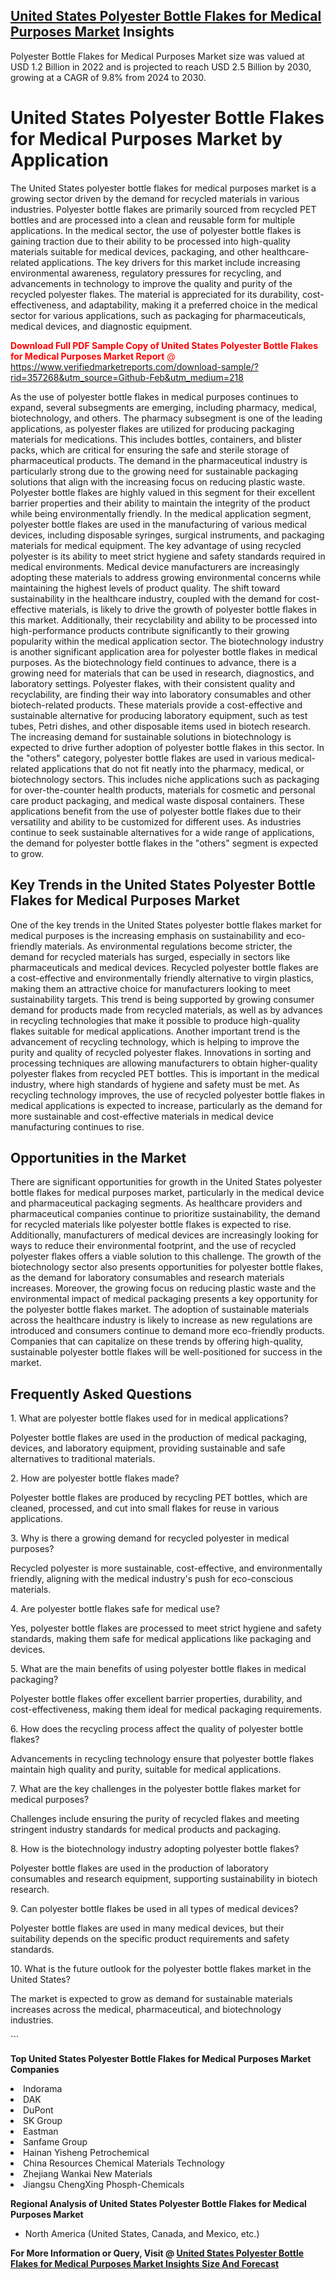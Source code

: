 <h2><a href="https://www.verifiedmarketreports.com/download-sample/?rid=357268&amp;utm_source=Github-Feb&amp;utm_medium=218" target="_blank">United States Polyester Bottle Flakes for Medical Purposes Market</a> Insights</h2><p>Polyester Bottle Flakes for Medical Purposes Market size was valued at USD 1.2 Billion in 2022 and is projected to reach USD 2.5 Billion by 2030, growing at a CAGR of 9.8% from 2024 to 2030.</p><p> <h1>United States Polyester Bottle Flakes for Medical Purposes Market by Application</h1> <p>The United States polyester bottle flakes for medical purposes market is a growing sector driven by the demand for recycled materials in various industries. Polyester bottle flakes are primarily sourced from recycled PET bottles and are processed into a clean and reusable form for multiple applications. In the medical sector, the use of polyester bottle flakes is gaining traction due to their ability to be processed into high-quality materials suitable for medical devices, packaging, and other healthcare-related applications. The key drivers for this market include increasing environmental awareness, regulatory pressures for recycling, and advancements in technology to improve the quality and purity of the recycled polyester flakes. The material is appreciated for its durability, cost-effectiveness, and adaptability, making it a preferred choice in the medical sector for various applications, such as packaging for pharmaceuticals, medical devices, and diagnostic equipment. <p><span class=""><span style="color: #ff0000;"><strong>Download Full PDF Sample Copy of United States Polyester Bottle Flakes for Medical Purposes Market Report</strong> @ </span><a href="https://www.verifiedmarketreports.com/download-sample/?rid=357268&amp;utm_source=Github-Feb&amp;utm_medium=218" target="_blank">https://www.verifiedmarketreports.com/download-sample/?rid=357268&amp;utm_source=Github-Feb&amp;utm_medium=218</a></span></p> As the use of polyester bottle flakes in medical purposes continues to expand, several subsegments are emerging, including pharmacy, medical, biotechnology, and others. The pharmacy subsegment is one of the leading applications, as polyester flakes are utilized for producing packaging materials for medications. This includes bottles, containers, and blister packs, which are critical for ensuring the safe and sterile storage of pharmaceutical products. The demand in the pharmaceutical industry is particularly strong due to the growing need for sustainable packaging solutions that align with the increasing focus on reducing plastic waste. Polyester bottle flakes are highly valued in this segment for their excellent barrier properties and their ability to maintain the integrity of the product while being environmentally friendly. In the medical application segment, polyester bottle flakes are used in the manufacturing of various medical devices, including disposable syringes, surgical instruments, and packaging materials for medical equipment. The key advantage of using recycled polyester is its ability to meet strict hygiene and safety standards required in medical environments. Medical device manufacturers are increasingly adopting these materials to address growing environmental concerns while maintaining the highest levels of product quality. The shift toward sustainability in the healthcare industry, coupled with the demand for cost-effective materials, is likely to drive the growth of polyester bottle flakes in this market. Additionally, their recyclability and ability to be processed into high-performance products contribute significantly to their growing popularity within the medical application sector. The biotechnology industry is another significant application area for polyester bottle flakes in medical purposes. As the biotechnology field continues to advance, there is a growing need for materials that can be used in research, diagnostics, and laboratory settings. Polyester flakes, with their consistent quality and recyclability, are finding their way into laboratory consumables and other biotech-related products. These materials provide a cost-effective and sustainable alternative for producing laboratory equipment, such as test tubes, Petri dishes, and other disposable items used in biotech research. The increasing demand for sustainable solutions in biotechnology is expected to drive further adoption of polyester bottle flakes in this sector. In the "others" category, polyester bottle flakes are used in various medical-related applications that do not fit neatly into the pharmacy, medical, or biotechnology sectors. This includes niche applications such as packaging for over-the-counter health products, materials for cosmetic and personal care product packaging, and medical waste disposal containers. These applications benefit from the use of polyester bottle flakes due to their versatility and ability to be customized for different uses. As industries continue to seek sustainable alternatives for a wide range of applications, the demand for polyester bottle flakes in the "others" segment is expected to grow. <h2>Key Trends in the United States Polyester Bottle Flakes for Medical Purposes Market</h2> <p>One of the key trends in the United States polyester bottle flakes market for medical purposes is the increasing emphasis on sustainability and eco-friendly materials. As environmental regulations become stricter, the demand for recycled materials has surged, especially in sectors like pharmaceuticals and medical devices. Recycled polyester bottle flakes are a cost-effective and environmentally friendly alternative to virgin plastics, making them an attractive choice for manufacturers looking to meet sustainability targets. This trend is being supported by growing consumer demand for products made from recycled materials, as well as by advances in recycling technologies that make it possible to produce high-quality flakes suitable for medical applications. Another important trend is the advancement of recycling technology, which is helping to improve the purity and quality of recycled polyester flakes. Innovations in sorting and processing techniques are allowing manufacturers to obtain higher-quality polyester flakes from recycled PET bottles. This is important in the medical industry, where high standards of hygiene and safety must be met. As recycling technology improves, the use of recycled polyester bottle flakes in medical applications is expected to increase, particularly as the demand for more sustainable and cost-effective materials in medical device manufacturing continues to rise. <h2>Opportunities in the Market</h2> <p>There are significant opportunities for growth in the United States polyester bottle flakes for medical purposes market, particularly in the medical device and pharmaceutical packaging segments. As healthcare providers and pharmaceutical companies continue to prioritize sustainability, the demand for recycled materials like polyester bottle flakes is expected to rise. Additionally, manufacturers of medical devices are increasingly looking for ways to reduce their environmental footprint, and the use of recycled polyester flakes offers a viable solution to this challenge. The growth of the biotechnology sector also presents opportunities for polyester bottle flakes, as the demand for laboratory consumables and research materials increases. Moreover, the growing focus on reducing plastic waste and the environmental impact of medical packaging presents a key opportunity for the polyester bottle flakes market. The adoption of sustainable materials across the healthcare industry is likely to increase as new regulations are introduced and consumers continue to demand more eco-friendly products. Companies that can capitalize on these trends by offering high-quality, sustainable polyester bottle flakes will be well-positioned for success in the market. <h2>Frequently Asked Questions</h2> <p>1. What are polyester bottle flakes used for in medical applications?</p> <p>Polyester bottle flakes are used in the production of medical packaging, devices, and laboratory equipment, providing sustainable and safe alternatives to traditional materials.</p> <p>2. How are polyester bottle flakes made?</p> <p>Polyester bottle flakes are produced by recycling PET bottles, which are cleaned, processed, and cut into small flakes for reuse in various applications.</p> <p>3. Why is there a growing demand for recycled polyester in medical purposes?</p> <p>Recycled polyester is more sustainable, cost-effective, and environmentally friendly, aligning with the medical industry's push for eco-conscious materials.</p> <p>4. Are polyester bottle flakes safe for medical use?</p> <p>Yes, polyester bottle flakes are processed to meet strict hygiene and safety standards, making them safe for medical applications like packaging and devices.</p> <p>5. What are the main benefits of using polyester bottle flakes in medical packaging?</p> <p>Polyester bottle flakes offer excellent barrier properties, durability, and cost-effectiveness, making them ideal for medical packaging requirements.</p> <p>6. How does the recycling process affect the quality of polyester bottle flakes?</p> <p>Advancements in recycling technology ensure that polyester bottle flakes maintain high quality and purity, suitable for medical applications.</p> <p>7. What are the key challenges in the polyester bottle flakes market for medical purposes?</p> <p>Challenges include ensuring the purity of recycled flakes and meeting stringent industry standards for medical products and packaging.</p> <p>8. How is the biotechnology industry adopting polyester bottle flakes?</p> <p>Polyester bottle flakes are used in the production of laboratory consumables and research equipment, supporting sustainability in biotech research.</p> <p>9. Can polyester bottle flakes be used in all types of medical devices?</p> <p>Polyester bottle flakes are used in many medical devices, but their suitability depends on the specific product requirements and safety standards.</p> <p>10. What is the future outlook for the polyester bottle flakes market in the United States?</p> <p>The market is expected to grow as demand for sustainable materials increases across the medical, pharmaceutical, and biotechnology industries.</p> ```</p><p><strong>Top United States Polyester Bottle Flakes for Medical Purposes Market Companies</strong></p><div data-test-id=""><p><li>Indorama</li><li> DAK</li><li> DuPont</li><li> SK Group</li><li> Eastman</li><li> Sanfame Group</li><li> Hainan Yisheng Petrochemical</li><li> China Resources Chemical Materials Technology</li><li> Zhejiang Wankai New Materials</li><li> Jiangsu ChengXing Phosph-Chemicals</li></p><div><strong>Regional Analysis of&nbsp;United States Polyester Bottle Flakes for Medical Purposes Market</strong></div><ul><li dir="ltr"><p dir="ltr">North America&nbsp;(United States, Canada, and Mexico, etc.)</p></li></ul><p><strong>For More Information or Query, Visit @&nbsp;</strong><strong><a href="https://www.verifiedmarketreports.com/product/polyester-bottle-flakes-for-medical-purposes-market/?utm_source=Github-Feb&amp;utm_medium=218" target="_blank">United States Polyester Bottle Flakes for Medical Purposes Market Insights Size And Forecast</a></strong></p></div>
